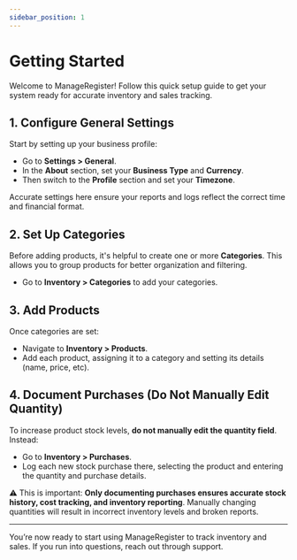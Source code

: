 ```yaml
---
sidebar_position: 1
---
```


# Getting Started

Welcome to ManageRegister! Follow this quick setup guide to get your system ready for accurate inventory and sales tracking.

## 1. Configure General Settings

Start by setting up your business profile:

- Go to **Settings > General**.
- In the **About** section, set your **Business Type** and **Currency**.
- Then switch to the **Profile** section and set your **Timezone**.

Accurate settings here ensure your reports and logs reflect the correct time and financial format.

## 2. Set Up Categories

Before adding products, it's helpful to create one or more **Categories**. This allows you to group products for better organization and filtering.

- Go to **Inventory > Categories** to add your categories.

## 3. Add Products

Once categories are set:

- Navigate to **Inventory > Products**.
- Add each product, assigning it to a category and setting its details (name, price, etc).

## 4. Document Purchases (Do Not Manually Edit Quantity)

To increase product stock levels, **do not manually edit the quantity field**. Instead:

- Go to **Inventory > Purchases**.
- Log each new stock purchase there, selecting the product and entering the quantity and purchase details.

⚠️ This is important: **Only documenting purchases ensures accurate stock history, cost tracking, and inventory reporting**. Manually changing quantities will result in incorrect inventory levels and broken reports.

---

You’re now ready to start using ManageRegister to track inventory and sales. If you run into questions, reach out through support.
